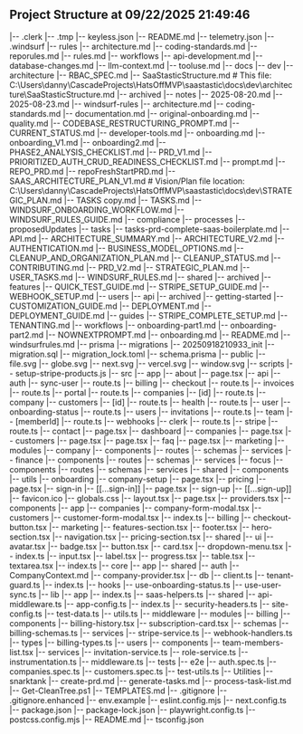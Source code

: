 ﻿Project Structure at 09/22/2025 21:49:46
----------------------------------------

  |-- .clerk
    |-- .tmp
      |-- keyless.json
      |-- README.md
      |-- telemetry.json
  |-- .windsurf
    |-- rules
      |-- architecture.md
      |-- coding-standards.md
      |-- reporules.md
      |-- rules.md
    |-- workflows
      |-- api-development.md
      |-- database-changes.md
      |-- llm-context.md
      |-- tooluse.md
  |-- docs
    |-- dev
      |-- architecture
        |-- RBAC_SPEC.md
        |-- SaaStasticStructure.md          # This file: C:\Users\danny\CascadeProjects\HatsOffMVP\saastastic\docs\dev\architecture\SaaStasticStructure.md
      |-- archived
        |-- notes
          |-- 2025-08-20.md
          |-- 2025-08-23.md
        |-- windsurf-rules
          |-- architecture.md
          |-- coding-standards.md
          |-- documentation.md
          |-- original-onboarding.md
          |-- quality.md
        |-- CODEBASE_RESTRUCTURING_PROMPT.md
        |-- CURRENT_STATUS.md
        |-- developer-tools.md
        |-- onboarding.md
        |-- onboarding_V1.md
        |-- onboarding2.md
        |-- PHASE2_ANALYSIS_CHECKLIST.md
        |-- PRD_V1.md
        |-- PRIORITIZED_AUTH_CRUD_READINESS_CHECKLIST.md
        |-- prompt.md
        |-- REPO_PRD.md
        |-- repoFreshStartPRD.md
        |-- SAAS_ARCHITECTURE_PLAN_V1.md         # Vision/Plan file location: C:\Users\danny\CascadeProjects\HatsOffMVP\saastastic\docs\dev\STRATEGIC_PLAN.md
        |-- TASKS copy.md
        |-- TASKS.md
        |-- WINDSURF_ONBOARDING_WORKFLOW.md
        |-- WINDSURF_RULES_GUIDE.md
      |-- compliance
      |-- processes
      |-- proposedUpdates
      |-- tasks
        |-- tasks-prd-complete-saas-boilerplate.md
      |-- API.md
      |-- ARCHITECTURE_SUMMARY.md
      |-- ARCHITECTURE_V2.md
      |-- AUTHENTICATION.md
      |-- BUSINESS_MODEL_OPTIONS.md
      |-- CLEANUP_AND_ORGANIZATION_PLAN.md
      |-- CLEANUP_STATUS.md
      |-- CONTRIBUTING.md
      |-- PRD_V2.md
      |-- STRATEGIC_PLAN.md
      |-- USER_TASKS.md
      |-- WINDSURF_RULES.md
    |-- shared
      |-- archived
      |-- features
      |-- QUICK_TEST_GUIDE.md
      |-- STRIPE_SETUP_GUIDE.md
      |-- WEBHOOK_SETUP.md
    |-- users
      |-- api
      |-- archived
      |-- getting-started
        |-- CUSTOMIZATION_GUIDE.md
        |-- DEPLOYMENT.md
        |-- DEPLOYMENT_GUIDE.md
      |-- guides
        |-- STRIPE_COMPLETE_SETUP.md
        |-- TENANTING.md
    |-- workflows
      |-- onboarding-part1.md
      |-- onboarding-part2.md
    |-- NOWNEXTPROMPT.md
    |-- onboarding.md
    |-- README.md
    |-- windsurfrules.md
  |-- prisma
    |-- migrations
      |-- 20250918210933_init
        |-- migration.sql
      |-- migration_lock.toml
    |-- schema.prisma
  |-- public
    |-- file.svg
    |-- globe.svg
    |-- next.svg
    |-- vercel.svg
    |-- window.svg
  |-- scripts
    |-- setup-stripe-products.js
  |-- src
    |-- app
      |-- about
        |-- page.tsx
      |-- api
        |-- auth
          |-- sync-user
            |-- route.ts
        |-- billing
          |-- checkout
            |-- route.ts
          |-- invoices
            |-- route.ts
          |-- portal
            |-- route.ts
        |-- companies
          |-- [id]
          |-- route.ts
        |-- company
        |-- customers
          |-- [id]
          |-- route.ts
        |-- health
          |-- route.ts
        |-- user
          |-- onboarding-status
            |-- route.ts
        |-- users
          |-- invitations
            |-- route.ts
          |-- team
            |-- [memberId]
            |-- route.ts
        |-- webhooks
          |-- clerk
            |-- route.ts
          |-- stripe
            |-- route.ts
      |-- contact
        |-- page.tsx
      |-- dashboard
        |-- companies
          |-- page.tsx
        |-- customers
          |-- page.tsx
        |-- page.tsx
      |-- faq
        |-- page.tsx
      |-- marketing
      |-- modules
        |-- company
          |-- components
          |-- routes
          |-- schemas
          |-- services
        |-- finance
          |-- components
          |-- routes
          |-- schemas
          |-- services
        |-- focus
          |-- components
          |-- routes
          |-- schemas
          |-- services
        |-- shared
          |-- components
          |-- utils
      |-- onboarding
        |-- company-setup
          |-- page.tsx
      |-- pricing
        |-- page.tsx
      |-- sign-in
        |-- [[...sign-in]]
        |-- page.tsx
      |-- sign-up
        |-- [[...sign-up]]
      |-- favicon.ico
      |-- globals.css
      |-- layout.tsx
      |-- page.tsx
      |-- providers.tsx
    |-- components
      |-- app
        |-- companies
          |-- company-form-modal.tsx
        |-- customers
          |-- customer-form-modal.tsx
        |-- index.ts
      |-- billing
        |-- checkout-button.tsx
      |-- marketing
        |-- features-section.tsx
        |-- footer.tsx
        |-- hero-section.tsx
        |-- navigation.tsx
        |-- pricing-section.tsx
      |-- shared
        |-- ui
          |-- avatar.tsx
          |-- badge.tsx
          |-- button.tsx
          |-- card.tsx
          |-- dropdown-menu.tsx
          |-- index.ts
          |-- input.tsx
          |-- label.tsx
          |-- progress.tsx
          |-- table.tsx
          |-- textarea.tsx
        |-- index.ts
    |-- core
      |-- app
      |-- shared
        |-- auth
          |-- CompanyContext.md
          |-- company-provider.tsx
        |-- db
          |-- client.ts
          |-- tenant-guard.ts
        |-- index.ts
    |-- hooks
      |-- use-onboarding-status.ts
      |-- use-user-sync.ts
    |-- lib
      |-- app
        |-- index.ts
        |-- saas-helpers.ts
      |-- shared
        |-- api-middleware.ts
        |-- app-config.ts
        |-- index.ts
        |-- security-headers.ts
        |-- site-config.ts
        |-- test-data.ts
        |-- utils.ts
    |-- middleware
    |-- modules
      |-- billing
        |-- components
          |-- billing-history.tsx
          |-- subscription-card.tsx
        |-- schemas
          |-- billing-schemas.ts
        |-- services
          |-- stripe-service.ts
          |-- webhook-handlers.ts
        |-- types
          |-- billing-types.ts
      |-- users
        |-- components
          |-- team-members-list.tsx
        |-- services
          |-- invitation-service.ts
          |-- role-service.ts
    |-- instrumentation.ts
    |-- middleware.ts
  |-- tests
    |-- e2e
      |-- auth.spec.ts
      |-- companies.spec.ts
      |-- customers.spec.ts
      |-- test-utils.ts
  |-- Utilities
    |-- snarktank
      |-- create-prd.md
      |-- generate-tasks.md
      |-- process-task-list.md
    |-- Get-CleanTree.ps1
    |-- TEMPLATES.md
  |-- .gitignore
  |-- .gitignore.enhanced
  |-- env.example
  |-- eslint.config.mjs
  |-- next.config.ts
  |-- package.json
  |-- package-lock.json
  |-- playwright.config.ts
  |-- postcss.config.mjs
  |-- README.md
  |-- tsconfig.json

